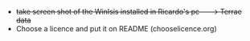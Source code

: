 * ~~take screen shot of the WinIsis installed in Ricardo's pc--->  Terrae data~~
* Choose a licence and put it on README (chooselicence.org)